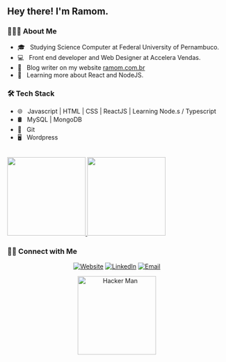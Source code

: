 <h2> Hey there! I'm Ramom.</h2>

<h3> 👨🏻‍💻 About Me </h3>

- 🎓 &nbsp; Studying Science Computer at Federal University of Pernambuco.
- 💻 &nbsp; Front end developer and Web Designer at Accelera Vendas.
- 📘 &nbsp; Blog writer on my website <a href="ramom.com.br">ramom.com.br</a>
- 📘 &nbsp; Learning more about React and NodeJS.


<h3>🛠 Tech Stack</h3>

- 🌐 &nbsp; Javascript | HTML | CSS | ReactJS | Learning Node.s / Typescript
- 🛢 &nbsp; MySQL | MongoDB 
- 🔧 &nbsp; Git
- 🖥 &nbsp; Wordpress

<br/>

<a href="https://github.com/Ramomjcs">
  <img height="180em" src="https://github-readme-stats.vercel.app/api?username=Ramomjcs&theme=synthwave&show_icons=true" />
  <img height="180em" src="https://github-readme-stats.vercel.app/api/top-langs/?username=Ramomjcs&theme=synthwave&layout=compact" />
</a>

<h3> 🤝🏻 Connect with Me </h3>

<p align="center">
<a href="https://ramom.com.br/eu"><img alt="Website" target="_blank"" src="https://img.shields.io/badge/Website-ramom.com.br-blue?style=flat-square&logo=google-chrome"></a>
<a href="https://www.linkedin.com/in/ramom-santos-738078174/" target="_blank"><img alt="LinkedIn" src="https://img.shields.io/badge/LinkedIn-Ramom%20Santos%20-blue?style=flat-square&logo=linkedin"></a>
<a href="mailto:ramom1999@gmail.com" target="_blank"><img alt="Email" src="https://img.shields.io/badge/Email-ramom1999@gmail.com-blue?style=flat-square&logo=gmail"></a>
</p>

<p align="center">
<img height="180em" src="https://media.giphy.com/media/PiQejEf31116URju4V/giphy.gif" alt="Hacker Man" />
</p>
